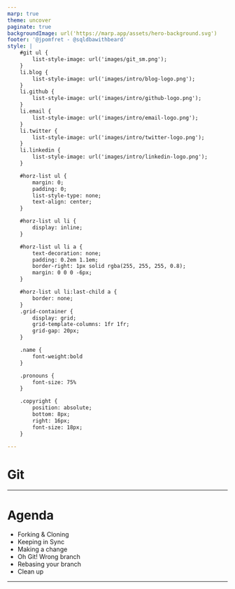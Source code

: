 ```yaml
---
marp: true
theme: uncover
paginate: true
backgroundImage: url('https://marp.app/assets/hero-background.svg')
footer: '@jpomfret - @sqldbawithbeard'
style: |
    #git ul {
        list-style-image: url('images/git_sm.png');
    }
    li.blog {
        list-style-image: url('images/intro/blog-logo.png');
    }
    li.github {
        list-style-image: url('images/intro/github-logo.png');
    }
    li.email {
        list-style-image: url('images/intro/email-logo.png');
    }
    li.twitter {
        list-style-image: url('images/intro/twitter-logo.png');
    }
    li.linkedin {
        list-style-image: url('images/intro/linkedin-logo.png');
    }

    #horz-list ul {
        margin: 0;
        padding: 0;
        list-style-type: none;
        text-align: center;
    }

    #horz-list ul li {
        display: inline;
    }

    #horz-list ul li a {
        text-decoration: none;
        padding: 0.2em 1.1em;
        border-right: 1px solid rgba(255, 255, 255, 0.8);
        margin: 0 0 0 -6px;
    }

    #horz-list ul li:last-child a {
        border: none;
    }
    .grid-container {
        display: grid;
        grid-template-columns: 1fr 1fr;
        grid-gap: 20px;
    }

    .name {
        font-weight:bold
    }

    .pronouns {
        font-size: 75%
    }

    .copyright {
        position: absolute;
        bottom: 8px;
        right: 16px;
        font-size: 18px;
    }

---
```


# Git


---

# Agenda

<div id="git">

- Forking & Cloning
- Keeping in Sync
- Making a change
- Oh Git! Wrong branch
- Rebasing your branch
- Clean up

</div>

---

